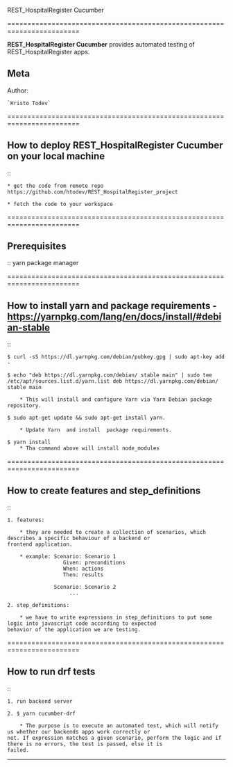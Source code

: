 REST_HospitalRegister Cucumber

========================================================================

**REST_HospitalRegister Cucumber** provides automated testing of REST_HospitalRegister apps.


Meta
-----

Author:

    `Hristo Todev`

========================================================================

How to deploy REST_HospitalRegister Cucumber on your local machine
------------------------------------------------------------------------

::

    * get the code from remote repo https://github.com/htodev/REST_HospitalRegister_project

    * fetch the code to your workspace

========================================================================

Prerequisites
------------------------------------------------------------------------

::
    yarn package manager

========================================================================

How to install yarn and package requirements - https://yarnpkg.com/lang/en/docs/install/#debian-stable
------------------------------------------------------------------------

::

    $ curl -sS https://dl.yarnpkg.com/debian/pubkey.gpg | sudo apt-key add -

    $ echo "deb https://dl.yarnpkg.com/debian/ stable main" | sudo tee /etc/apt/sources.list.d/yarn.list deb https://dl.yarnpkg.com/debian/ stable main

        * This will install and configure Yarn via Yarn Debian package repository.

    $ sudo apt-get update && sudo apt-get install yarn.

        * Update Yarn  and install  package requirements.
        
    $ yarn install
        * Tha command above will install node_modules

========================================================================

How to create features and step_definitions
------------------------------------------------------------------------

::

    1. features:

        * they are needed to create a collection of scenarios, which describes a specific behaviour of a backend or
    frontend application.

        * example: Scenario: Scenario 1
                      Given: preconditions
                      When: actions
                      Then: results

                   Scenario: Scenario 2
                        ...

    2. step_definitions:

        * we have to write expressions in step_definitions to put some logic into javascript code according to expected
    behavior of the application we are testing.


========================================================================

How to run drf tests
------------------------------------------------------------------------

::

    1. run backend server

    2. $ yarn cucumber-drf

        * The purpose is to execute an automated test, which will notify us whether our backends apps work correctly or
    not. If expression matches a given scenario, perform the logic and if there is no errors, the test is passed, else it is
    failed.
------------------------------------------------------------------------



